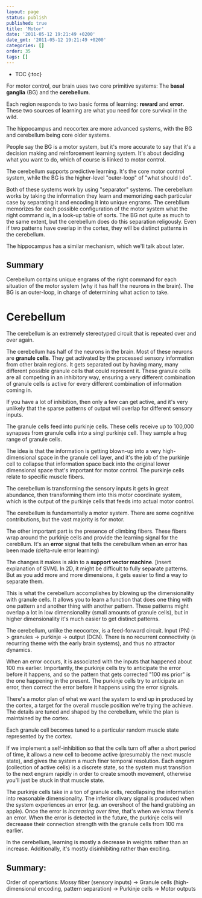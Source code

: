 ```yaml
---
layout: page
status: publish
published: true
title: 'Motor'
date: '2011-05-12 19:21:49 +0200'
date_gmt: '2011-05-12 19:21:49 +0200'
categories: []
order: 35
tags: []
---
```


* TOC
{:toc}

For motor control, our brain uses two core primitive systems: The **basal ganglia** (BG) and the **cerebellum**. 

Each region responds to two basic forms of learning: **reward** and **error**. These two sources of learning are what you need for core survival in the wild.

The hippocampus and neocortex are more advanced systems, with the BG and cerebellum being core older systems.

People say the BG is a motor system, but it's more accurate to say that it's a decision making and reinforcement learning system. It's about deciding what you want to do, which of course is liinked to motor control.

The cerebellum supports predictive learning. It's the core motor control system, while the BG is the higher-level "outer-loop" of "what should I do".

Both of these systems work by using "separator" systems. The cerebellum works by taking the information they learn and memorizing each particular case by separating it and encoding it into unique engrams. The cerebllum memorizes for each possible configuration of the motor system what the right command is, in a look-up table of sorts. The BG not quite as much to the same extent, but the cerebellum does do this separation religously. Even if two patterns have overlap in the cortex, they will be distinct patterns in the cerebellum.

The hippocampus has a similar mechanism, which we'll talk about later.

## Summary 
Cerebellum contains unique engrams of the right command for each situation of the motor system (why it has half the neurons in the brain). The BG is an outer-loop, in charge of determining what action to take.

# Cerebellum

The cerebellum is an extremely stereotyped circuit that is repeated over and over again. 

The cerebellum has half of the neurons in the brain. Most of these neurons are **granule cells**. They get activated by the processed sensory information from other brain regions. It gets separated out by having many, many different possible granule cells that could represent it. These granule cells are all competing in an inhibitory way, ensuring a very different combination of granule cells is active for every different combination of information coming in.

If you have a lot of inhibition, then only a few can get active, and it's very unlikely that the sparse patterns of output will overlap for different sensory inputs.

The granule cells feed into purkinje cells. These cells receive up to 100,000 synapses from granule cells into a singl purkinje cell. They sample a hug range of granule cells.

The idea is that the information is getting blown-up into a very high-dimensional space in the granule cell layer, and it's the job of the purkinje cell to collapse that information space back into the original lower dimensional space that's important for motor control. The purkinje cells relate to specific muscle fibers. 

The cerebellum is transforming the sensory inputs it gets in great abundance, then transforming them into this motor coordinate system, which is the output of the purkinje cells that feeds into actual motor control.

The cerebellum is fundamentally a motor system. There are some cognitive contributions, but the vast majority is for motor.

The other important part is the presence of climbing fibers. These fibers wrap around the purkinje cells and provide the learning signal for the cerebllum. It's an **error** signal that tells the cerebullum when an error has been made (delta-rule error learning)

The changes it makes is akin to a **support vector machine**. [insert explanation of SVM]. In 2D, it might be difficult to fully separate patterns. But as you add more and more dimensions, it gets easier to find a way to separate them. 

This is what the cerebellum accomplishes by blowing up the dimensionality with granule cells. It allows you to learn a function that does one thing with one pattern and another thing with another pattern. These patterns might overlap a lot in low dimensionality (small amounts of granule cells), but in higher dimensionality it's much easier to get distinct patterns.

The cerebellum, unlike the neocortex, is a feed-forward circuit. Input (PN) -> granules -> purkinje -> output (DCN). There is no recurrent connectivity (a recurring theme with the early brain systems), and thus no attractor dynamics.

When an error occurs, it is associated with the inputs that happened about 100 ms earlier. Importantly, the purkinje cells try to anticipate the error before it happens, and so the pattern that gets corrected "100 ms prior" is the one happening in the present. The purkinje cells try to anticipate an error, then correct the error before it happens using the error signals.

There's a motor plan of what we want the system to end up in produced by the cortex, a target for the overall muscle position we're trying the achieve. The details are tuned and shaped by the cerebellum, while the plan is maintained by the cortex.

Each granule cell becomes tuned to a particular random muscle state represented by the cortex.

If we implement a self-inhibition so that the cells turn off after a short period of time, it allows a new cell to become active (presumably the next muscle state), and gives the system a much finer temporal resolution. Each engram (collection of active cells) is a discrete state, so the system must transition to the next engram rapidly in order to create smooth movement, otherwise you'll just be stuck in that muscle state.

The purkinje cells take in a ton of granule cells, recollapsing the information into reasonable dimensionality. The inferior olivary signal is produced when the system experiences an error (e.g. an overshoot of the hand grabbing an apple). Once the error is *increasing over time*, that's when we know there's an error. When the error is detected in the future, the purkinje cells will decreaase their connection strength with the granule cells from 100 ms earlier.

In the cerebellum, learning is mostly a decrease in weights rather than an increase. Additionally, it's mostly disinhibiting rather than exciting.

## Summary:
Order of operartions:
Mossy fiber (sensory inputs) -> Granule cells (high-dimensional encoding, pattern separation) -> Purkinje cells -> Motor outputs
